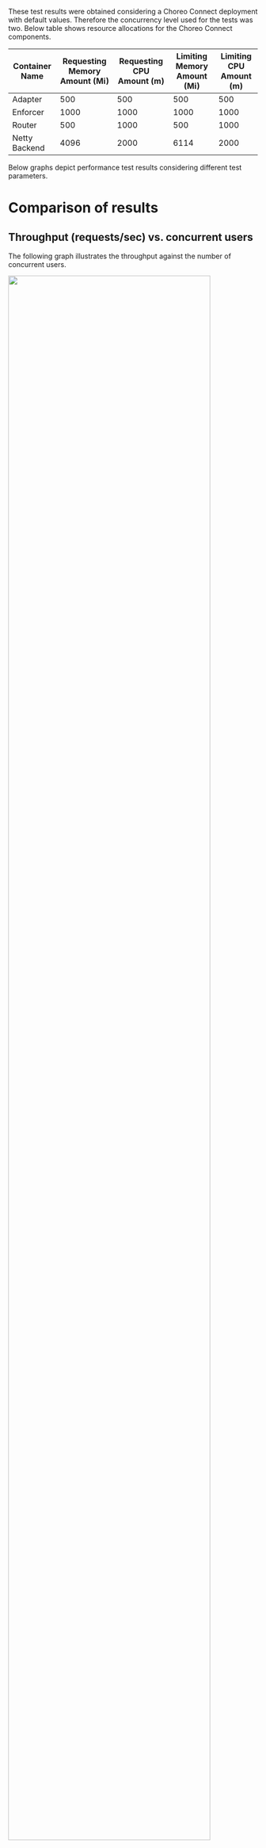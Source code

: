 These test results were obtained considering a Choreo Connect deployment with default values. Therefore the concurrency level used for the tests was two. Below table shows resource allocations for the Choreo Connect components.

<table>
<thead>
  <tr>
    <th>Container Name</th>
    <th>Requesting Memory Amount (Mi)</th>
    <th>Requesting CPU Amount (m)</th>
    <th>Limiting Memory Amount (Mi)</th>
    <th>Limiting CPU Amount (m)</th>
  </tr>
</thead>
<tbody>
  <tr>
    <td>Adapter</td>
    <td>500</td>
    <td>500</td>
    <td>500</td>
    <td>500</td>
  </tr>
  <tr>
    <td>Enforcer</td>
    <td>1000</td>
    <td>1000</td>
    <td>1000</td>
    <td>1000</td>
  </tr>
  <tr>
    <td>Router</td>
    <td>500</td>
    <td>1000</td>
    <td>500</td>
    <td>1000</td>
  </tr>
  <tr>
    <td>Netty Backend</td>
    <td>4096</td>
    <td>2000</td>
    <td>6114</td>
    <td>2000</td>
  </tr>
</tbody>
</table>

 Below graphs depict performance test results considering different test parameters.

# Comparison of results

## Throughput (requests/sec) vs. concurrent users
The following graph illustrates the throughput against the number of concurrent users.

<a href="{{base_path}}/assets/img/deploy/mgw/performance-test/throughput-100-1cpu.png"><img src="{{base_path}}/assets/img/deploy/mgw/performance-test/throughput-100-1cpu.png" width="90%" ></a>

**Key observations:**

- More concurrent users mean more requests to the Choreo Connect. For a given payload size, Choreo Connect provides a most likely consistent throughput level. But for large payload sizes you will get a low throughput value when compared to the small payload sizes.

## Average Response time (ms) vs. concurrent users

Backend delay is assigned as zero milliseconds when obtaining test results. The below graph shows how response time varied for different concurrent user counts. Also, the same graph shows the impact of the payload size considering the same two parameters.

<a href="{{base_path}}/assets/img/deploy/mgw/performance-test/response-100-1cpu.png"><img src="{{base_path}}/assets/img/deploy/mgw/performance-test/response-100-1cpu.png" width="90%" ></a>

**Key observations:**

- When increasing concurrent users for given payload size, Choreo Connect consumes steady growth for the response time. But when considering the same user count for large payloads, response time is high compared to the small payloads.

## Response time percentiles vs. concurrent users

Below graphs show 90th, 95th, and 99th Response Time percentiles for 0ms backend delay. This is useful to measure the percentage of requests that exceeded the response time value for a given percentile. A percentile can also tell the percentage of requests completed below the particular response time value.

<a href="{{base_path}}/assets/img/deploy/mgw/performance-test/percentiles-100-1cpu.png"><img src="{{base_path}}/assets/img/deploy/mgw/performance-test/percentiles-100-1cpu.png" width="90%" ></a>

Test scenario results in CSV format are available [here](https://raw.githubusercontent.com/wso2/product-microgateway/main/performance/benchmarks/cpus-1/summary.csv).